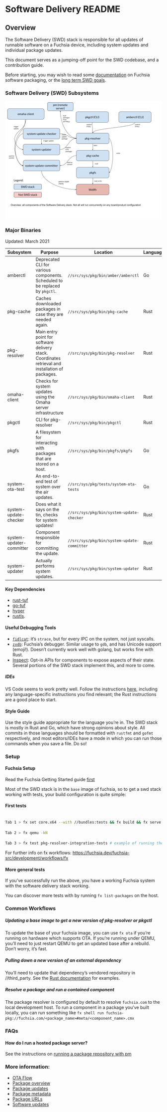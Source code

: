 # Software Delivery README

## Overview

The Software Delivery (SWD) stack is responsible for all updates of runnable
software on a Fuchsia device, including system updates and individual package
updates.

This document serves as a jumping-off point for the SWD codebase, and a
contribution guide.

Before starting, you may wish to read some [documentation][packaging-docs] on
Fuchsia software packaging, or the [long term SWD goals][goals].

### Software Delivery (SWD) Subsystems

![Software Delivery Diagram](doc/overview.png)

### Major Binaries

Updated: March 2021

| Subsystem                 | Purpose                                                                                            | Location                                     | Language |
|-----------------------    |----------------------------------------------------------------------------------------------------|----------------------------------------------|----------|
| amberctl                  | Deprecated CLI for various components. Scheduled to be replaced by `pkgctl`.                       | `//src/sys/pkg/bin/amber/amberctl`           | Go       |
| pkg-cache                 | Caches downloaded packages in case they are needed again.                                          | `//src/sys/pkg/bin/pkg-cache`                | Rust     |
| pkg-resolver              | Main entry point for software delivery stack. Coordinates retrieval and  installation of packages. | `//src/sys/pkg/bin/pkg-resolver`             | Rust     |
| omaha-client              | Checks for system updates using the Omaha server infrastructure                                    | `//src/sys/pkg/bin/omaha-client`             | Rust     |
| pkgctl                    | CLI for pkg-resolver                                                                               | `//src/sys/pkg/bin/pkgctl`                   | Rust     |
| pkgfs                     | A filesystem for interacting with packages that are stored on a host.                              | `//src/sys/pkg/bin/pkgfs/pkgfs`              | Go       |
| system-ota-test           | An end-to-end test of system over the air updates.                                                 | `//src/sys/pkg/tests/system-ota-tests`       | Go       |
| system-update-checker     | Does what it says on the tin, checks for system updates!                                           | `//src/sys/pkg/bin/system-update-checker`    | Rust     |
| system-updater-committer  | Component responsible for committing the update.                                                   | `//src/sys/pkg/bin/system-update-committer`  | Rust     |
| system-updater            | Actually performs system updates.                                                                  | `//src/sys/pkg/bin/system-updater`           | Rust     |

#### Key Dependencies

*   [rust-tuf](https://fuchsia.googlesource.com/third_party/rust_crates/mirrors/rust-tuf/)
*   [go-tuf](https://fuchsia.googlesource.com/third_party/go-tuf/)
*   [hyper](https://github.com/hyperium/hyper)
*   [rustls](https://github.com/ctz/rustls).

#### Useful Debugging Tools

*   [`fidlcat`](https://fuchsia.dev/fuchsia-src/development/tools/fidl_inspecting):
    it’s `strace`, but for every IPC on the system, not just syscalls.
*   [`zxdb`](https://fuchsia.dev/fuchsia-src/development/debugger/debugger_usage):
    Fuchsia’s debugger. Similar usage to `gdb`, and has Unicode support
    (emoji!). Doesn’t currently work well with golang, but works fine with Rust.
*   [Inspect](https://fuchsia.dev/fuchsia-src/development/inspect): Opt-in APIs
    for components to expose aspects of their state. Several portions of the SWD
    stack implement this, and more to come.

##### IDEs

VS Code seems to work pretty well. Follow the instructions
[here](https://fuchsia.dev/fuchsia-src/development/editors/vscode), including
any language-specific instructions you find relevant; the Rust instructions are
a good place to start.

#### Style Guide

Use the style guide appropriate for the language you’re in. The SWD stack is
mostly in Rust and Go, which have strong opinions about style. All commits in
those languages should be formatted with `rustfmt` and `gofmt` respectively, and
most editors/IDEs have a mode in which you can run those commands when you save
a file. Do so!

### Setup

#### Fuchsia Setup

Read the Fuchsia Getting Started guide
[first](https://fuchsia.googlesource.com/fuchsia/+/HEAD/docs/get-started/index.md)

Most of the SWD stack is in the `base` image of fuchsia, so to get a swd stack
working with tests, your build configuration is quite simple:

#### First tests

```sh

Tab 1 > fx set core.x64 --with //bundles:tests && fx build && fx serve

Tab 2 > fx qemu -kN

Tab 3 > fx test pkg-resolver-integration-tests # example of running the pkg-resolver integration tests

```

For further info on fx workflows:
https://fuchsia.dev/fuchsia-src/development/workflows/fx

#### More general tests

If you’ve successfully run the above, you have a working Fuchsia system with the
software delivery stack working.

You can discover more tests with by running `fx list-packages` on the host.

### Common Workflows

##### Updating a base image to get a new version of pkg-resolver or pkgctl

To update the base of your fuchsia image, you can use `fx ota` if you’re
running on hardware which supports OTA. If you’re running under QEMU, you’ll
need to just restart QEMU to get an updated base after a rebuild. Don’t worry,
it’s fast.

##### Pulling down a new version of an external dependency

You’ll need to update that dependency’s vendored repository in //third_party.
See the
[Rust documentation](/docs/development/languages/rust/third_party.md#steps-to-update-a-third_party-crate)
for examples.

##### Resolve a package and run a contained component

The package resolver is configured by default to resolve `fuchsia.com` to the
local development host. To run a component in a package you’ve built locally,
you can run something like `fx shell run
fuchsia-pkg://fuchsia.com/<package_name>#meta/<component_name>.cmx`

### FAQs

#### How do I run a hosted package server?

See the instructions on
[running a package repository with pm](https://fuchsia.dev/fuchsia-src/development/idk/documentation/packages)

### More information:

*   [OTA Flow](/docs/concepts/packages/ota.md)
*   [Package overview](/docs/development/idk/documentation/packages.md)
*   [Package updates](/docs/concepts/packages/package_update.md)
*   [Package metadata](/docs/concepts/packages/package.md)
*   [Package URLs](/docs/concepts/packages/package_url.md)
*   [Software updates](/docs/concepts/system/software_update_system.md)


[packaging-docs]: /docs/concepts/packages/package.md
[goals]: /docs/contribute/governance/rfcs/0133_swd_goals.md
